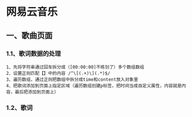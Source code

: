 # 网易云音乐

## 一、歌曲页面

### 1.1、歌词数据的处理

```
1、先将字符串通过回车拆分成（[00:00:00]不练剑了）多个数组数组
2、设置正则匹配【】中的内容 /^\[(.+)\](.*)$/
3、遍历数组，通过正则把数组中拆分成time和content放入对象里
4、把歌词添加到页面上指定区域（遍历数组创建p标签，把时间当成自定义属性，内容就是内容，最后把添加到页面上）
```

### 1.2、歌词

